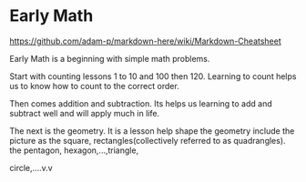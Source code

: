 # Early Math

https://github.com/adam-p/markdown-here/wiki/Markdown-Cheatsheet

Early Math is a beginning with simple math problems.

Start with counting lessons 1 to 10 and 100 then 120. Learning to count helps us to know how to  count to the correct order.

Then comes addition and subtraction. Its helps us learning to add and subtract well and will apply much in life.

The next is the geometry. It is a lesson help shape the geometry include the picture as the square, rectangles(collectively referred to as quadrangles). the pentagon, hexagon,...,triangle,

circle,....v.v